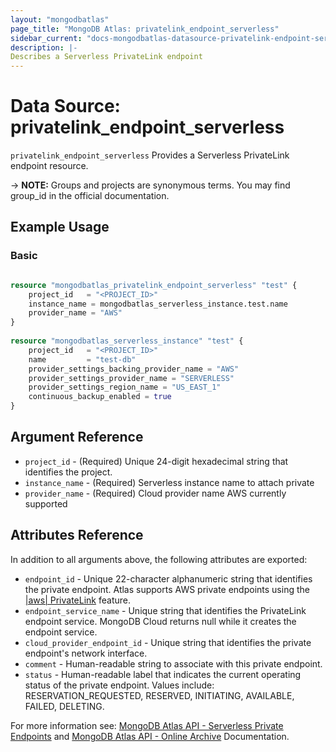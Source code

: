 ```yaml
---
layout: "mongodbatlas"
page_title: "MongoDB Atlas: privatelink_endpoint_serverless"
sidebar_current: "docs-mongodbatlas-datasource-privatelink-endpoint-serverless"
description: |-
Describes a Serverless PrivateLink endpoint
---
```



# Data Source: privatelink_endpoint_serverless

`privatelink_endpoint_serverless` Provides a Serverless PrivateLink endpoint resource.

-> **NOTE:** Groups and projects are synonymous terms. You may find group_id in the official documentation.

## Example Usage

### Basic
```terraform

resource "mongodbatlas_privatelink_endpoint_serverless" "test" {
	project_id   = "<PROJECT_ID>"
	instance_name = mongodbatlas_serverless_instance.test.name
	provider_name = "AWS"
}
	  
resource "mongodbatlas_serverless_instance" "test" {
	project_id   = "<PROJECT_ID>"
	name         = "test-db"
	provider_settings_backing_provider_name = "AWS"
	provider_settings_provider_name = "SERVERLESS"
	provider_settings_region_name = "US_EAST_1"
	continuous_backup_enabled = true
}
```


## Argument Reference

* `project_id` - (Required) Unique 24-digit hexadecimal string that identifies the project.
* `instance_name` - (Required) Serverless instance name to attach private
* `provider_name` - (Required) Cloud provider name AWS currently supported

## Attributes Reference

In addition to all arguments above, the following attributes are exported:
* `endpoint_id` - Unique 22-character alphanumeric string that identifies the private endpoint. Atlas supports AWS private endpoints using the [|aws| PrivateLink](https://aws.amazon.com/privatelink/) feature.
* `endpoint_service_name` - Unique string that identifies the PrivateLink endpoint service. MongoDB Cloud returns null while it creates the endpoint service.
* `cloud_provider_endpoint_id` - Unique string that identifies the private endpoint's network interface.
* `comment` - Human-readable string to associate with this private endpoint.
* `status` - Human-readable label that indicates the current operating status of the private endpoint. Values include: RESERVATION_REQUESTED, RESERVED, INITIATING, AVAILABLE, FAILED, DELETING.

For more information see: [MongoDB Atlas API - Serverless Private Endpoints](https://www.mongodb.com/docs/atlas/reference/api/serverless-private-endpoints-get-one/)  and [MongoDB Atlas API - Online Archive](https://docs.atlas.mongodb.com/reference/api/online-archive/) Documentation.
